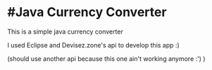 #Java Currency Converter
=======================
This is a simple java currency converter 

I used Eclipse and Devisez.zone's api to develop this app :)

(should use another api because this one ain't working anymore :') )